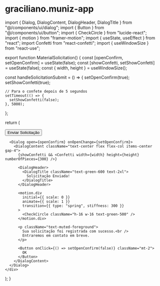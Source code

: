 # graciliano.muniz-app
import { Dialog, DialogContent, DialogHeader, DialogTitle } from "@/components/ui/dialog";
import { Button } from "@/components/ui/button";
import { CheckCircle } from "lucide-react";
import { motion } from "framer-motion";
import { useState, useEffect } from "react";
import Confetti from "react-confetti";
import { useWindowSize } from "react-use";

export function MaterialSolicitation() {
  const [openConfirm, setOpenConfirm] = useState(false);
  const [showConfetti, setShowConfetti] = useState(false);
  const { width, height } = useWindowSize();

  const handleSolicitationSubmit = () => {
    setOpenConfirm(true);
    setShowConfetti(true);

    // Para o confete depois de 5 segundos
    setTimeout(() => {
      setShowConfetti(false);
    }, 5000);
  };

  return (
    <div className="flex flex-col gap-4 p-4">
      <Button onClick={handleSolicitationSubmit} className="w-full">
        Enviar Solicitação
      </Button>

      <Dialog open={openConfirm} onOpenChange={setOpenConfirm}>
        <DialogContent className="text-center flex flex-col items-center gap-4">
          {showConfetti && <Confetti width={width} height={height} numberOfPieces={300} />}

          <DialogHeader>
            <DialogTitle className="text-green-600 text-2xl">
              Solicitação Enviada!
            </DialogTitle>
          </DialogHeader>

          <motion.div
            initial={{ scale: 0 }}
            animate={{ scale: 1 }}
            transition={{ type: "spring", stiffness: 300 }}
          >
            <CheckCircle className="h-16 w-16 text-green-500" />
          </motion.div>

          <p className="text-muted-foreground">
            Sua solicitação foi registrada com sucesso.<br />
            Entraremos em contato em breve.
          </p>

          <Button onClick={() => setOpenConfirm(false)} className="mt-2">
            OK
          </Button>
        </DialogContent>
      </Dialog>
    </div>
  );
}
